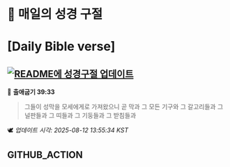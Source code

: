 # 🙏 매일의 성경 구절
# [Daily Bible verse]
## [![README에 성경구절 업데이트](https://github.com/DONGSUKA/first_test/actions/workflows/update-readme-bible.yml/badge.svg)](https://github.com/DONGSUKA/first_test/actions/workflows/update-readme-bible.yml)
<!-- START_BIBLE_VERSE -->
📖 **출애굽기 39:33**
> 그들이 성막을 모세에게로 가져왔으니 곧 막과 그 모든 기구와 그 갈고리들과 그 널판들과 그 띠들과 그 기둥들과 그 받침들과

🕊️ _업데이트 시각: 2025-08-12 13:55:34 KST_
  <!-- END_BIBLE_VERSE -->
## GITHUB_ACTION
